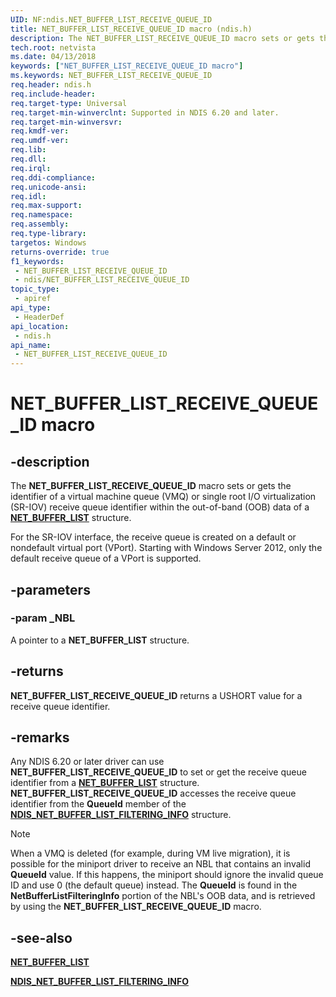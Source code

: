 ```yaml
---
UID: NF:ndis.NET_BUFFER_LIST_RECEIVE_QUEUE_ID
title: NET_BUFFER_LIST_RECEIVE_QUEUE_ID macro (ndis.h)
description: The NET_BUFFER_LIST_RECEIVE_QUEUE_ID macro sets or gets the identifier of a virtual machine queue (VMQ) or single root I/O virtualization (SR-IOV) receive queue identifier within the out-of-band (OOB) data of a NET_BUFFER_LIST structure.
tech.root: netvista
ms.date: 04/13/2018
keywords: ["NET_BUFFER_LIST_RECEIVE_QUEUE_ID macro"]
ms.keywords: NET_BUFFER_LIST_RECEIVE_QUEUE_ID
req.header: ndis.h
req.include-header: 
req.target-type: Universal
req.target-min-winverclnt: Supported in NDIS 6.20 and later.
req.target-min-winversvr: 
req.kmdf-ver: 
req.umdf-ver: 
req.lib: 
req.dll: 
req.irql: 
req.ddi-compliance: 
req.unicode-ansi: 
req.idl: 
req.max-support: 
req.namespace: 
req.assembly: 
req.type-library: 
targetos: Windows
returns-override: true
f1_keywords:
 - NET_BUFFER_LIST_RECEIVE_QUEUE_ID
 - ndis/NET_BUFFER_LIST_RECEIVE_QUEUE_ID
topic_type:
 - apiref
api_type:
 - HeaderDef
api_location:
 - ndis.h
api_name:
 - NET_BUFFER_LIST_RECEIVE_QUEUE_ID
---
```


# NET_BUFFER_LIST_RECEIVE_QUEUE_ID macro


## -description

The **NET_BUFFER_LIST_RECEIVE_QUEUE_ID** macro sets or gets the identifier of a virtual machine queue (VMQ) or single root I/O virtualization (SR-IOV) receive queue identifier within the out-of-band (OOB) data of a [**NET_BUFFER_LIST**](../nbl/ns-nbl-net_buffer_list.md) structure.

For the SR-IOV interface, the receive queue is created on a default or nondefault virtual port (VPort). Starting with Windows Server 2012, only the default receive queue of a VPort is supported.

## -parameters

### -param _NBL

A pointer to a **NET_BUFFER_LIST** structure.

## -returns

**NET_BUFFER_LIST_RECEIVE_QUEUE_ID** returns a USHORT value for a receive queue identifier.

## -remarks

Any NDIS 6.20 or later driver can use **NET_BUFFER_LIST_RECEIVE_QUEUE_ID** to set or get the receive queue identifier from a [**NET_BUFFER_LIST**](../nbl/ns-nbl-net_buffer_list.md) structure. **NET_BUFFER_LIST_RECEIVE_QUEUE_ID** accesses the receive queue identifier from the **QueueId** member of the [**NDIS_NET_BUFFER_LIST_FILTERING_INFO**](ns-ndis-_ndis_net_buffer_list_filtering_info.md) structure.

> [!NOTE]
> When a VMQ is deleted (for example, during VM live migration), it is possible for the miniport driver to receive an NBL that contains an invalid **QueueId** value. If this happens, the miniport should ignore the invalid queue ID and use 0 (the default queue) instead. The **QueueId** is found in the **NetBufferListFilteringInfo** portion of the NBL's OOB data, and is retrieved by using the **NET_BUFFER_LIST_RECEIVE_QUEUE_ID** macro.

## -see-also

[**NET_BUFFER_LIST**](../nbl/ns-nbl-net_buffer_list.md)

[**NDIS_NET_BUFFER_LIST_FILTERING_INFO**](ns-ndis-_ndis_net_buffer_list_filtering_info.md)

